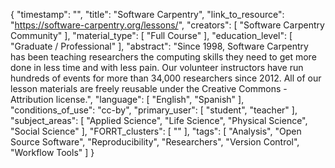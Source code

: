 {
    "timestamp": "",
    "title": "Software Carpentry",
    "link_to_resource": "https://software-carpentry.org/lessons/",
    "creators": [
        "Software Carpentry Community"
    ],
    "material_type": [
        "Full Course"
    ],
    "education_level": [
        "Graduate / Professional"
    ],
    "abstract": "Since 1998, Software Carpentry has been teaching researchers the computing skills they need to get more done in less time and with less pain. Our volunteer instructors have run hundreds of events for more than 34,000 researchers since 2012. All of our lesson materials are freely reusable under the Creative Commons - Attribution license.",
    "language": [
        "English",
        "Spanish"
    ],
    "conditions_of_use": "cc-by",
    "primary_user": [
        "student",
        "teacher"
    ],
    "subject_areas": [
        "Applied Science",
        "Life Science",
        "Physical Science",
        "Social Science"
    ],
    "FORRT_clusters": [
        ""
    ],
    "tags": [
        "Analysis",
        "Open Source Software",
        "Reproducibility",
        "Researchers",
        "Version Control",
        "Workflow Tools"
    ]
}